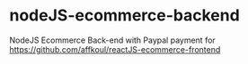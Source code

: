 # nodeJS-ecommerce-backend
NodeJS Ecommerce Back-end with Paypal payment for https://github.com/affkoul/reactJS-ecommerce-frontend
